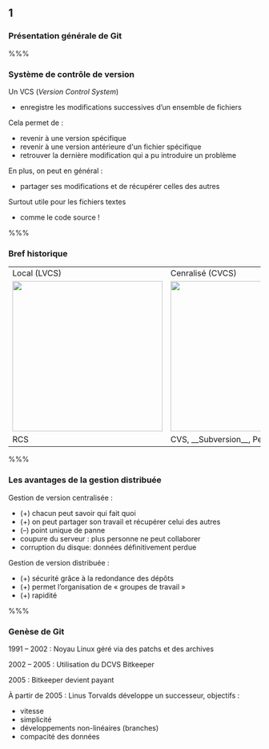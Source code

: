 <!-- .slide: data-background-image="images/logo-git.png" data-background-size="600px" class="chapter" -->
## 1
### Présentation générale de Git


%%%


<!-- .slide: class="slide" data-background-image="images/logo-git.png" data-background-size="600px" -->
### Système de contrôle de version

Un VCS (_Version Control System_) 
 - enregistre les modifications successives d’un ensemble de fichiers

Cela permet de :
 - revenir à une version spécifique
 - revenir à une version antérieure d'un fichier spécifique
 - retrouver la dernière modification qui a pu introduire un problème

En plus, on peut en général :
 - partager ses modifications et de récupérer celles des autres

Surtout utile pour les fichiers textes
 - comme le code source !


%%%


<!-- .slide: data-background-image="images/logo-git.png" data-background-size="600px" class="slide" -->
### Bref historique

<table>
	<tr>
		<td>Local (LVCS)</td>
		<td>Cenralisé (CVCS)</td>
		<td>Distribué (DVCS)</td>
	</tr>
	<tr>
		<td><img src="images/local.png" width="300px" /></td>
		<td><img src="images/centralized.png" width="300px" /></td>
		<td><img src="images/distributed.png" width="300px" /></td>
	</tr>
	<tr>
		<td>RCS</td>
		<td>CVS, __Subversion__, Perforce</td>
		<td>__Git__, Mercurial, Bazaar, Darcs</td>
	</tr>
</table>


%%%


<!-- .slide: data-background-image="images/logo-git.png" data-background-size="600px" class="slide" -->
### Les avantages de la gestion distribuée

Gestion de version centralisée :

 - (+) chacun peut savoir qui fait quoi
 - (+) on peut partager son travail et récupérer celui des autres
 - (&ndash;) point unique de panne
  - coupure du serveur : plus personne ne peut collaborer
  - corruption du disque: données définitivement perdue
 
Gestion de version distribuée :

 - (+) sécurité grâce à la redondance des dépôts
 - (+) permet l’organisation de « groupes de travail »
 - (+) rapidité
 
%%%


<!-- .slide: data-background-image="images/logo-git.png" data-background-size="600px" class="slide" -->
### Genèse de Git

1991 &ndash; 2002 : Noyau Linux géré via des patchs et des archives

2002 &ndash; 2005 : Utilisation du DCVS Bitkeeper

2005 : Bitkeeper devient payant

À partir de 2005 : Linus Torvalds développe un successeur, objectifs :
 - vitesse
 - simplicité
 - développements non-linéaires (branches)
 - compacité des données
